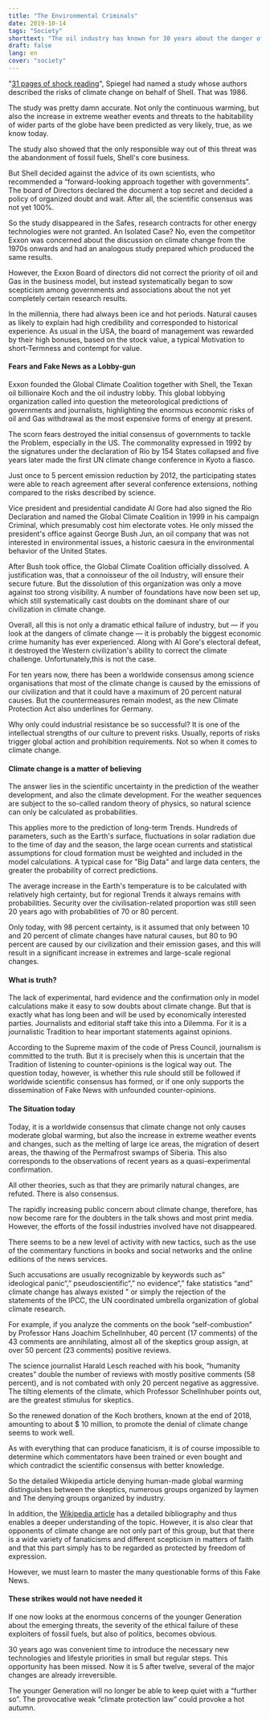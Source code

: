 ```yaml
---
title: "The Environmental Criminals"
date: 2019-10-14
tags: "Society"
shorttext: "The oil industry has known for 30 years about the danger of fossil fuels and decided on another way!"
draft: false
lang: en
cover: "society"
---
```


"[31 pages of shock reading](https://www.spiegel.de/spiegel/wie-shell-sein-wissen-ueber-den-klimawandel-geheim-hielt-a-1202889.html "Wie ein Ölkonzern sein Wissen über den Klimawandel geheim hielt")", Spiegel had named a study whose authors described the risks of climate change on behalf of Shell. That was 1986.

The study was pretty damn accurate. Not only the continuous warming, but also the increase in extreme weather events and threats to the habitability of wider parts of the globe have been predicted as very likely, true, as we know today.

The study also showed that the only responsible way out of this threat was the abandonment of fossil fuels, Shell's core business.

But Shell decided against the advice of its own scientists, who recommended a “forward-looking approach together with governments”. The board of Directors declared the document a top secret and decided a policy of organized doubt and wait. After all, the scientific consensus was not yet 100%.

So the study disappeared in the Safes, research contracts for other energy technologies were not granted. An Isolated Case? No, even the competitor Exxon was concerned about the discussion on climate change from the 1970s onwards and had an analogous study prepared which produced the same results.

However, the Exxon Board of directors did not correct the priority of oil and Gas in the business model, but instead systematically began to sow scepticism among governments and associations about the not yet completely certain research results.

In the millennia, there had always been ice and hot periods. Natural causes as likely to explain had high credibility and corresponded to historical experience. As usual in the USA, the board of management was rewarded by their high bonuses, based on the stock value, a typical Motivation to short-Termness and contempt for value.

#### Fears and Fake News as a Lobby-gun

Exxon founded the Global Climate Coalition together with Shell, the Texan oil billionaire Koch and the oil industry lobby. This global lobbying organization called into question the meteorological predictions of governments and journalists, highlighting the enormous economic risks of oil and Gas withdrawal as the most expensive forms of energy at present.

The scorn fears destroyed the initial consensus of governments to tackle the Problem, especially in the US. The commonality expressed in 1992 by the signatures under the declaration of Rio by 154 States collapsed and five years later made the first UN climate change conference in Kyoto a fiasco.

Just once to 5 percent emission reduction by 2012, the participating states were able to reach agreement after several conference extensions, nothing compared to the risks described by science.

Vice president and presidential candidate Al Gore had also signed the Rio Declaration and named the Global Climate Coalition in 1999 in his campaign Criminal, which presumably cost him electorate votes. He only missed the president's office against George Bush Jun, an oil company that was not interested in environmental issues, a historic caesura in the environmental behavior of the United States.

After Bush took office, the Global Climate Coalition officially dissolved. A justification was, that a connoisseur of the oil Industry, will ensure their secure future. But the dissolution of this organization was only a move against too strong visibility. A number of foundations have now been set up, which still systematically cast doubts on the dominant share of our civilization in climate change.

Overall, all this is not only a dramatic ethical failure of industry, but — if you look at the dangers of climate change — it is probably the biggest economic crime humanity has ever experienced. Along with Al Gore's electoral defeat, it destroyed the Western civilization's ability to correct the climate challenge. Unfortunately,this is not the case.

For ten years now, there has been a worldwide consensus among science organisations that most of the climate change is caused by the emissions of our civilization and that it could have a maximum of 20 percent natural causes. But the countermeasures remain modest, as the new Climate Protection Act also underlines for Germany.

Why only could industrial resistance be so successful? It is one of the intellectual strengths of our culture to prevent risks. Usually, reports of risks trigger global action and prohibition requirements. Not so when it comes to climate change.

#### Climate change is a matter of believing

The answer lies in the scientific uncertainty in the prediction of the weather development, and also the climate development. For the weather sequences are subject to the so-called random theory of physics, so natural science can only be calculated as probabilities.

This applies more to the prediction of long-term Trends. Hundreds of parameters, such as the Earth's surface, fluctuations in solar radiation due to the time of day and the season, the large ocean currents and statistical assumptions for cloud formation must be weighted and included in the model calculations. A typical case for "Big Data" and large data centers, the greater the probability of correct predictions.

The average increase in the Earth's temperature is to be calculated with relatively high certainty, but for regional Trends it always remains with probabilities. Security over the civilisation-related proportion was still seen 20 years ago with probabilities of 70 or 80 percent.

Only today, with 98 percent certainty, is it assumed that only between 10 and 20 percent of climate changes have natural causes, but 80 to 90 percent are caused by our civilization and their emission gases, and this will result in a significant increase in extremes and large-scale regional changes.

#### What is truth?

The lack of experimental, hard evidence and the confirmation only in model calculations make it easy to sow doubts about climate change. But that is exactly what has long been and will be used by economically interested parties. Journalists and editorial staff take this into a Dilemma. For it is a journalistic Tradition to hear important statements against opinions.

According to the Supreme maxim of the code of Press Council, journalism is committed to the truth. But it is precisely when this is uncertain that the Tradition of listening to counter-opinions is the logical way out. The question today, however, is whether this rule should still be followed if worldwide scientific consensus has formed, or if one only supports the dissemination of Fake News with unfounded counter-opinions.

#### The Situation today
Today, it is a worldwide consensus that climate change not only causes moderate global warming, but also the increase in extreme weather events and changes, such as the melting of large ice areas, the migration of desert areas, the thawing of the Permafrost swamps of Siberia. This also corresponds to the observations of recent years as a quasi-experimental confirmation.

All other theories, such as that they are primarily natural changes, are refuted. There is also consensus.

The rapidly increasing public concern about climate change, therefore, has now become rare for the doubters in the talk shows and most print media. However, the efforts of the fossil industries involved have not disappeared.

There seems to be a new level of activity with new tactics, such as the use of the commentary functions in books and social networks and the online editions of the news services.

Such accusations are usually recognizable by keywords such as” ideological panic“,” pseudoscientific“,” no evidence“,” fake statistics “and” climate change has always existed " or simply the rejection of the statements of the IPCC, the UN coordinated umbrella organization of global climate research.

For example, if you analyze the comments on the book “self-combustion” by Professor Hans Joachim Schellnhuber, 40 percent (17 comments) of the 43 comments are annihilating, almost all of the skeptics group assign, at over 50 percent (23 comments) positive reviews.

The science journalist Harald Lesch reached with his book, “humanity creates” double the number of reviews with mostly positive comments (58 percent), and is not combated with only 20 percent negative as aggressive. The tilting elements of the climate, which Professor Schellnhuber points out, are the greatest stimulus for skeptics.

So the renewed donation of the Koch brothers, known at the end of 2018, amounting to about $ 10 million, to promote the denial of climate change seems to work well.

As with everything that can produce fanaticism, it is of course impossible to determine which commentators have been trained or even bought and which contradict the scientific consensus with better knowledge.

So the detailed Wikipedia article denying human-made global warming distinguishes between the skeptics, numerous groups organized by laymen and The denying groups organized by industry.

In addition, the [Wikipedia article](https://en.wikipedia.org/wiki/Climate_change_denial "Climate change denial") has a detailed bibliography and thus enables a deeper understanding of the topic. However, it is also clear that opponents of climate change are not only part of this group, but that there is a wide variety of fanaticisms and different scepticism in matters of faith and that this part simply has to be regarded as protected by freedom of expression.

However, we must learn to master the many questionable forms of this Fake News.

#### These strikes would not have needed it

If one now looks at the enormous concerns of the younger Generation about the emerging threats, the severity of the ethical failure of these exploiters of fossil fuels, but also of politics, becomes obvious.

30 years ago was convenient time to introduce the necessary new technologies and lifestyle priorities in small but regular steps. This opportunity has been missed. Now it is 5 after twelve, several of the major changes are already irreversible.

The younger Generation will no longer be able to keep quiet with a “further so”. The provocative weak “climate protection law” could provoke a hot autumn.
